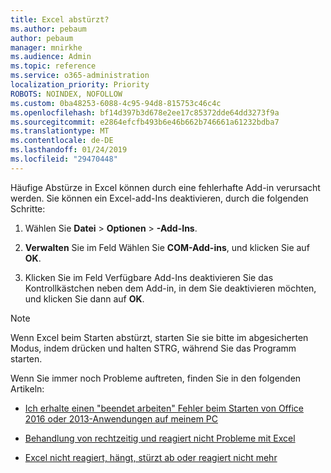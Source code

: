 ```yaml
---
title: Excel abstürzt?
ms.author: pebaum
author: pebaum
manager: mnirkhe
ms.audience: Admin
ms.topic: reference
ms.service: o365-administration
localization_priority: Priority
ROBOTS: NOINDEX, NOFOLLOW
ms.custom: 0ba48253-6088-4c95-94d8-815753c46c4c
ms.openlocfilehash: bf14d397b3d678e2ee17c85372dde64dd3273f9a
ms.sourcegitcommit: e2864efcfb493b6e46b662b746661a61232bdba7
ms.translationtype: MT
ms.contentlocale: de-DE
ms.lasthandoff: 01/24/2019
ms.locfileid: "29470448"
---
```

Häufige Abstürze in Excel können durch eine fehlerhafte Add-in verursacht werden. Sie können ein Excel-add-Ins deaktivieren, durch die folgenden Schritte:
  
1. Wählen Sie **Datei** \> **Optionen** \> **-Add-Ins**.
    
2. **Verwalten** Sie im Feld Wählen Sie **COM-Add-ins**, und klicken Sie auf **OK**.
    
3. Klicken Sie im Feld Verfügbare Add-Ins deaktivieren Sie das Kontrollkästchen neben dem Add-in, in dem Sie deaktivieren möchten, und klicken Sie dann auf **OK**.
    
> [!NOTE]
> Wenn Excel beim Starten abstürzt, starten Sie sie bitte im abgesicherten Modus, indem drücken und halten STRG, während Sie das Programm starten. 
  
Wenn Sie immer noch Probleme auftreten, finden Sie in den folgenden Artikeln:
  
- [Ich erhalte einen "beendet arbeiten" Fehler beim Starten von Office 2016 oder 2013-Anwendungen auf meinem PC](https://support.office.com/article/52bd7985-4e99-4a35-84c8-2d9b8301a2fa.aspx)
    
- [Behandlung von rechtzeitig und reagiert nicht Probleme mit Excel](https://support.microsoft.com/en-us/help/2758592/how-to-troubleshoot-crashing-and-not-responding-issues-with-excel)
    
- [Excel nicht reagiert, hängt, stürzt ab oder reagiert nicht mehr](https://support.office.com/article/37e7d3c9-9e84-40bf-a805-4ca6853a1ff4.aspx)
    
